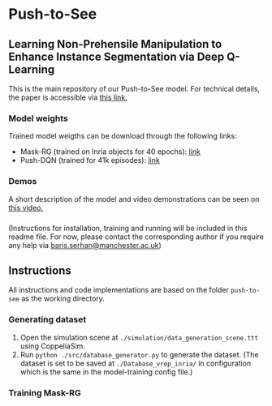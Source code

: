 # Push-to-See 
## Learning Non-Prehensile Manipulation to Enhance Instance Segmentation via Deep Q-Learning
This is the main repository of our Push-to-See model. For technical details, the paper is accessible via [this link.](https://ieeexplore.ieee.org/document/9811645)

### Model weights
Trained model weigths can be download through the following links:
- Mask-RG (trained on Inria objects for 40 epochs): [link](https://www.dropbox.com/s/mqf7iwmxeti76wx/maskrg_inria_v1_40ep.pth?dl=0)
- Push-DQN (trained for 41k episodes): [link](https://www.dropbox.com/s/96qqmt809gceguj/push_dqn_41k.pth?dl=0)

### Demos

A short description of the model and video demonstrations can be seen on [this video.](https://www.youtube.com/watch?v=CtMaCpACAjU)

###
(Instructions for installation, training and running will be included in this readme file. For now, please contact the corresponding author if you require any help via baris.serhan@manchester.ac.uk)  


## Instructions
All instructions and code implementations are based on the folder `push-to-see` as the working directory.
### Generating dataset
1. Open the simulation scene at `./simulation/data_generation_scene.ttt` using CoppeliaSim. 
2. Run `python ./src/database_generator.py` to generate the dataset. (The dataset is set to be saved at `./Database_vrep_inria/` in configuration which is the same in the model-training config file.)
### Training Mask-RG
